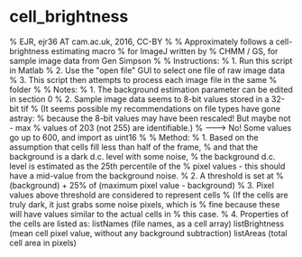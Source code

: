 # cell_brightness
% EJR, ejr36 AT cam.ac.uk, 2016, CC-BY
%
% Approximately follows a cell-brightness estimating macro
% for ImageJ written by
% CHMM / GS, for sample image data from Gen Simpson
% 
% Instructions:
% 1. Run this script in Matlab
% 2. Use the "open file" GUI to select one file of raw image data
% 3. This script then attempts to process each image file in the same
% folder
%
% Notes:
% 1. The background estimation parameter can be edited in section 0
% 2. Sample image data seems to 8-bit values stored in a 32-bit tif
%    (It seems possible my recommendations on file types have gone astray:
%     because the 8-bit values may have been rescaled! But maybe not - max
%     values of 203 (not 255) are identifiable.)
%    ---> No! Some values go up to 600, and import as uint16
%
% Method:
% 1. Based on the assumption that cells fill less than half of the frame,
% and that the background is a dark d.c. level with some noise, 
% the background d.c. level is estimated as the 25th percentile of the
% pixel values - this should have a mid-value from the background noise.
% 2. A threshold is set at 
% (background) + 25% of (maximum pixel value - background) 
% 3. Pixel values above threshold are considered to represent cells
% (If the cells are truly dark, it just grabs some noise pixels, which is 
% fine because these will have values similar to the actual cells in 
% this case. 
% 4. Properties of the cells are listed as:
listNames (file names, as a cell array)
listBrightness (mean cell pixel value, without any background subtraction)
listAreas (total cell area in pixels)

